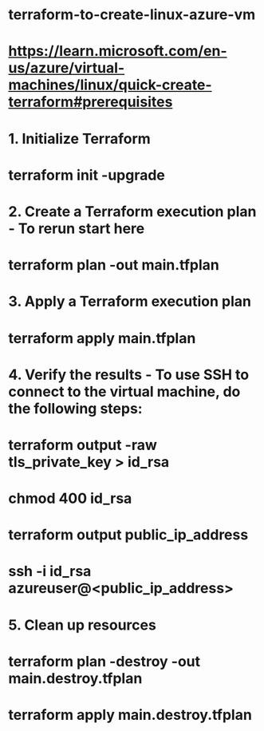 # terraform-to-create-linux-azure-vm

# https://learn.microsoft.com/en-us/azure/virtual-machines/linux/quick-create-terraform#prerequisites 

# 1. Initialize Terraform
#    terraform init -upgrade

# 2. Create a Terraform execution plan - To rerun start here
#    terraform plan -out main.tfplan

# 3. Apply a Terraform execution plan
#    terraform apply main.tfplan

# 4. Verify the results - To use SSH to connect to the virtual machine, do the following steps:
#    terraform output -raw tls_private_key > id_rsa
#    chmod 400 id_rsa
#    terraform output public_ip_address
#    ssh -i id_rsa azureuser@<public_ip_address>

#  5. Clean up resources
#    terraform plan -destroy -out main.destroy.tfplan
#    terraform apply main.destroy.tfplan
